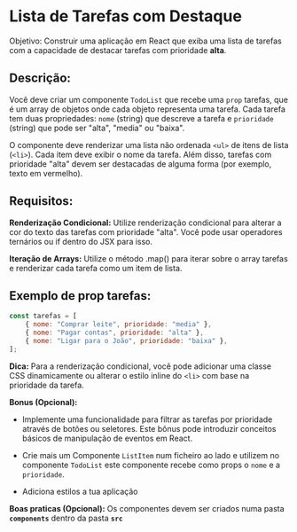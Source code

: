 # Lista de Tarefas com Destaque

Objetivo: Construir uma aplicação em React que exiba uma lista de tarefas com a capacidade de destacar tarefas com prioridade **alta**.

## Descrição:

Você deve criar um componente `TodoList` que recebe uma `prop` tarefas, que é um array de objetos onde cada objeto representa uma tarefa. Cada tarefa tem duas propriedades: `nome` (string) que descreve a tarefa e `prioridade` (string) que pode ser "alta", "media" ou "baixa".

O componente deve renderizar uma lista não ordenada `<ul>` de itens de lista (`<li>`). Cada item deve exibir o nome da tarefa. Além disso, tarefas com prioridade "alta" devem ser destacadas de alguma forma (por exemplo, texto em vermelho).

## Requisitos:

**Renderização Condicional:** Utilize renderização condicional para alterar a cor do texto das tarefas com prioridade "alta". Você pode usar operadores ternários ou if dentro do JSX para isso.

**Iteração de Arrays:** Utilize o método .map() para iterar sobre o array tarefas e renderizar cada tarefa como um item de lista.

## Exemplo de prop tarefas:

```js
const tarefas = [
	{ nome: "Comprar leite", prioridade: "media" },
	{ nome: "Pagar contas", prioridade: "alta" },
	{ nome: "Ligar para o João", prioridade: "baixa" },
];
```

**Dica:** Para a renderização condicional, você pode adicionar uma classe CSS dinamicamente ou alterar o estilo inline do `<li>` com base na prioridade da tarefa.

**Bonus (Opcional):**

- Implemente uma funcionalidade para filtrar as tarefas por prioridade através de botões ou seletores. Este bônus pode introduzir conceitos básicos de manipulação de eventos em React.

- Crie mais um Componente `ListItem` num ficheiro ao lado e utilizem no componente `TodoList` este componente recebe como props o `nome` e a `prioridade`.

- Adiciona estilos a tua aplicação

**Boas praticas (Opcional):** Os componentes devem ser criados numa pasta **`components`** dentro da pasta **`src`**
